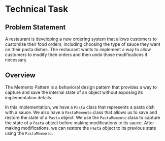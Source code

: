 # Technical Task

## Problem Statement

A restaurant is developing a new ordering system that allows customers to customize their food orders, including
choosing the type of sauce they want on their pasta dishes. The restaurant wants to implement a way to allow customers
to modify their orders and then undo those modifications if necessary.

## Overview

The Memento Pattern is a behavioral design pattern that provides a way to capture and save the internal state of an
object without exposing its implementation details.

In this implementation, we have a `Pasta` class that represents a pasta dish with a sauce. We also have a `PastaMemento`
class that allows us to save and restore the state of a `Pasta` object. We use the `PastaMemento` class to capture the
state of a `Pasta` object before making modifications to its sauce. After making modifications, we can restore
the `Pasta` object to its previous state using the `PastaMemento`.